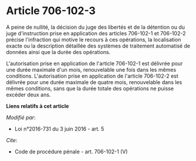 # Article 706-102-3

A peine de nullité, la décision du juge des libertés et de la détention ou du juge d'instruction prise en application des
articles 706-102-1 et 706-102-2 précise l'infraction qui motive le recours à ces opérations, la localisation exacte ou la
description détaillée des systèmes de traitement automatisé de données ainsi que la durée des opérations. 

L'autorisation prise en application de l'article 706-102-1 est délivrée pour une durée maximale d'un mois, renouvelable une
fois dans les mêmes conditions. L'autorisation prise en application de l'article 706-102-2 est délivrée pour une durée
maximale de quatre mois, renouvelable dans les mêmes conditions, sans que la durée totale des opérations ne puisse excéder
deux ans.

**Liens relatifs à cet article**

_Modifié par_:

  - Loi n°2016-731 du 3 juin 2016 - art. 5

_Cite_:

  - Code de procédure pénale - art. 706-102-1 (V)
